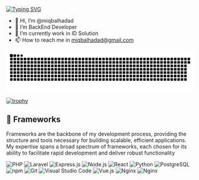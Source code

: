 [![Typing SVG](https://readme-typing-svg.herokuapp.com?font=Jetbrains&pause=1000&color=33FF33&center=false&width=435&lines=I'm+Iqbal+Hadad;This+is..;My+Github)](https://git.io/typing-svg)
- 👋 Hi, I’m @miqbalhadad
- 👀 I’m BackEnd Developer
- 🌱 I’m currently work in ID Solution
- 📫 How to reach me in miqbalhadad@gmail.com
<!---- 💞️ My Portofolio on my https://bukitmutiaratech.com --->

<!---
miqbalhadad is a ✨ special ✨ repository because its `README.md` (this file) appears on your GitHub profile.
You can click the Preview link to take a look at your changes.
--->

<picture>
  <source media="(prefers-color-scheme: dark)" srcset="https://github.com/miqbalhadad/miqbalhadad/blob/output/github-contribution-grid-snake-dark.svg?">
  <source media="(prefers-color-scheme: light)" srcset="https://github.com/miqbalhadad/miqbalhadad/blob/output/github-contribution-grid-snake-dark.svg?">
  <img alt="github contribution grid snake animation" src="https://github.com/miqbalhadad/miqbalhadad/blob/output/github-contribution-grid-snake.svg?">
</picture>

[![trophy](https://github-profile-trophy.vercel.app/?username=miqbalhadad&rank=-A,-A)](https://github.com/miqbalhadad)
<h2 align="left" class="section-heading">🔧 Frameworks</h2>
<p>Frameworks are the backbone of my development process, providing the structure and tools necessary for building scalable, efficient applications. My expertise spans a broad spectrum of frameworks, each chosen for its ability to facilitate rapid development and deliver robust functionality</p>
  <img src="https://img.shields.io/badge/PHP-777BB4?style=for-the-badge&logo=php&logoColor=white" alt="PHP"/>
  <img src="https://img.shields.io/badge/Laravel-FF2D20?style=for-the-badge&logo=laravel&logoColor=white" alt="Laravel"/>
  <img src="https://img.shields.io/badge/Express.js-339933?style=for-the-badge&logo=nodedotjs&logoColor=white" alt="Express.js"/>
  <img src="https://img.shields.io/badge/Node.js-339933?style=for-the-badge&logo=nodedotjs&logoColor=white" alt="Node.js"/>
  <img src="https://img.shields.io/badge/React-20232A?style=for-the-badge&logo=react&logoColor=61DAFB" alt="React"/>
  <img src="https://img.shields.io/badge/Python-3776AB?style=for-the-badge&logo=python&logoColor=white" alt="Python"/>
  <img src="https://img.shields.io/badge/PostgreSQL-4169E1?style=for-the-badge&logo=postgresql&logoColor=white" alt="PostgreSQL"/>
  <img src="https://img.shields.io/badge/npm-CB3837?style=for-the-badge&logo=npm&logoColor=white" alt="npm"/>
  <img src="https://img.shields.io/badge/Git-F05032?style=for-the-badge&logo=git&logoColor=white" alt="Git"/>
  <img src="https://img.shields.io/badge/Visual%20Studio%20Code-007ACC?style=for-the-badge&logo=visualstudiocode&logoColor=white" alt="Visual Studio Code"/>
  <img src="https://img.shields.io/badge/Vue.js-4FC08D?style=for-the-badge&logo=vuedotjs&logoColor=white" alt="Vue.js"/>
  <img src="https://img.shields.io/badge/Nginx-009639?style=for-the-badge&logo=nginx&logoColor=white" alt="Nginx"/>
  <img src="https://img.shields.io/badge/.Net-009639?style=for-the-badge&logo=dotnet&logoColor=white" alt="Nginx"/>
</div>
